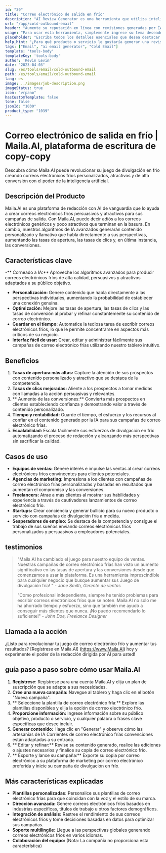 ```yaml
---
id: "39"
title: "Correo electrónico de salida en frío"
description: "AI Review Generator es una herramienta que utiliza inteligencia artificial para crear revisiones auténticas y persuasivas para productos o servicios.  Ahorre tiempo y esfuerzo generando revisiones realistas, coherentes y atractivas basadas en un tema o palabras clave determinadas para mejorar su presencia y credibilidad en línea."
url: "/app/cold-outbound-email"
header: "Aumente su reputación en línea con revisiones generadas por IA."
usage: "Para usar esta herramienta, simplemente ingrese su tema deseado, palabras clave y características clave del producto o servicio.  El generador de revisión de AI creará una revisión bien estructurada, única y persuasiva basada en su aporte."
placeholder: "Escriba todos los detalles esenciales que desea destacar en la revisión, por ejemplo: \ n \ n Puntos clave: \ n \ n1.  Excelente servicio al cliente \ N2.  Producto de alta calidad \ n3.  Envío rápido \ n \ n Palabras clave: servicio al cliente, calidad del producto, envío \ n \ n"
help_hint: "¿Para qué producto o servicio le gustaría generar una revisión?  Ingrese algunas palabras clave relacionadas con el tema y crearemos una revisión convincente basada en su aporte.  Se recomienda enumerar los puntos clave que desea resaltar en la revisión."
tags: ["Email", "ai email generator", "Cold Email"]
template: 'tools-body'
templateKey: 'tools-body'
author: 'Kevin Levin'
date: "2023-04-03"
slug: /es/tools/email/cold-outbound-email
path: /es/tools/email/cold-outbound-email
lang: es
image: ../images/job-description.png
imageStatus: true
icon: "vrpano"
hasCustomTemplate: false
tone: false
jsonId: "1039"
product_type: "1039"
---
```

# Correo electrónico de salida en frío |  Maila.AI, plataforma de escritura de copy-copy

Descubra cómo Maila.AI puede revolucionar su juego de divulgación en frío creando correos electrónicos fríos personalizados, atractivos y de alta conversión con el poder de la inteligencia artificial.

## Descripción del Producto

Maila.AI es una plataforma de redacción con AI de vanguardia que lo ayuda a crear correos electrónicos fríos persuasivos y atractivos para sus campañas de salida.  Con Maila.AI, puede decir adiós a los correos electrónicos genéricos y poco atractivos que terminan en la basura.  En cambio, nuestros algoritmos de IA avanzados generarán contenido personalizado y llamativo que habla directamente a sus perspectivas, aumentando las tasas de apertura, las tasas de clics y, en última instancia, las conversiones.

## Características clave

-** Corneado a IA:** Aproveche los algoritmos avanzados para producir correos electrónicos fríos de alta calidad, persuasivos y atractivos adaptados a su público objetivo.
 - **Personalización:** Genere contenido que habla directamente a las perspectivas individuales, aumentando la probabilidad de establecer una conexión genuina.
 - **Optimización:** Mejore las tasas de apertura, las tasas de clics y las tasas de conversión al probar y refinar constantemente su contenido de correo electrónico.
 - **Guardar en el tiempo:** Automatice la tediosa tarea de escribir correos electrónicos fríos, lo que le permite concentrarse en aspectos más críticos de su negocio.
 - **Interfaz fácil de usar:** Crear, editar y administrar fácilmente sus campañas de correo electrónico frías utilizando nuestro tablero intuitivo.

## Beneficios

1. **Tasas de apertura más altas:** Capture la atención de sus prospectos con contenido personalizado y atractivo que se destaca de la competencia.
 2. **Tasas de clics mejoradas:** Aliente a los prospectos a tomar medidas con llamadas a la acción persuasivas y relevantes.
 3. ** Aumento de las conversiones:** Convierta más prospectos en clientes estableciendo confianza y demostrando valor a través de contenido personalizado.
 4. **Tiempo y rentabilidad:** Guarde el tiempo, el esfuerzo y los recursos al confiar en el contenido generado por la IA para sus campañas de correo electrónico frías.
 5. **Escalabilidad:** Escala fácilmente sus esfuerzos de divulgación en frío automatizando el proceso de redacción y alcanzando más perspectivas sin sacrificar la calidad.

## Casos de uso

- **Equipos de ventas:** Genere interés e impulse las ventas al crear correos electrónicos fríos convincentes para clientes potenciales.
 - **Agencias de marketing:** Impresiona a los clientes con campañas de correo electrónico frías personalizadas y basadas en resultados que aumentan el compromiso y las conversiones.
 - **Freelancers:** Atrae a más clientes al mostrar sus habilidades y experiencia a través de cautivadores lanzamientos de correo electrónico frío.
 - **Startups:** Crear conciencia y generar bullicio para su nuevo producto o servicio con campañas de divulgación fría a medida.
 - **Sesperadores de empleo:** Se destaca de la competencia y consigue el trabajo de sus sueños enviando correos electrónicos fríos personalizados y persuasivos a empleadores potenciales.

## testimonios

> "Maila.AI ha cambiado el juego para nuestro equipo de ventas. Nuestras campañas de correo electrónico frías han visto un aumento significativo en las tasas de apertura y las conversiones desde que comenzamos a usar la plataforma. Es una herramienta imprescindible para cualquier negocio que busque aumentar sus  Juego de divulgación fría! "  - _Jane Smith, Gerente de ventas_
 >
 > "Como profesional independiente, siempre he tenido problemas para escribir correos electrónicos fríos que se noten. Maila.AI no solo me ha ahorrado tiempo y esfuerzo, sino que también me ayudó a conseguir más clientes que nunca. ¡No puedo recomendarlo lo suficiente!"  - _John Doe, Freelance Designer_

## Llamada a la acción

¿Listo para revolucionar tu juego de correo electrónico frío y aumentar tus resultados?  [Regístrese en Maila.AI] (https://www.Maila.AI) hoy y experimente el poder de la redacción dirigida por AI para usted!

## guía paso a paso sobre cómo usar Maila.AI

1. **Regístrese:** Regístrese para una cuenta Maila.AI y elija un plan de suscripción que se adapte a sus necesidades.
 2. **Cree una nueva campaña:** Navegue al tablero y haga clic en el botón "Nueva campaña".
 3. ** Seleccione la plantilla de correo electrónico fría:** Explore las plantillas disponibles y elija la opción de correo electrónico frío.
 4. **Proporcione información:** Ingrese información sobre su público objetivo, producto o servicio, y cualquier palabra o frases clave específicas que desee incluir.
 5. **Generar contenido:** Haga clic en "Generar" y observe cómo las artesanías de IA Corrientes de correo electrónico frías convenciones están adaptadas a su entrada.
 6. ** Editar y refinar:** Revise su contenido generado, realice las ediciones o ajustes necesarios y finalice su copia de correo electrónico frío.
 7. ** Exporte y lance su campaña:** Exporte su copia por correo electrónico a su plataforma de marketing por correo electrónico preferida y inicie su campaña de divulgación en frío.

## Más características explicadas

- **Plantillas personalizadas:** Personalice sus plantillas de correo electrónico frías para que coincidan con la voz y el estilo de su marca.
 - **Dirección avanzada:** Genere correos electrónicos fríos basados ​​en industrias específicas, títulos de trabajo u otros factores demográficos.
 - **Integración de análisis:** Rastree el rendimiento de sus correos electrónicos fríos y tome decisiones basadas en datos para optimizar sus campañas.
 - **Soporte multilingüe:** Llegue a las perspectivas globales generando correos electrónicos fríos en varios idiomas.
 - **Colaboración del equipo:** (Nota: La compañía no proporciona esta característica)
